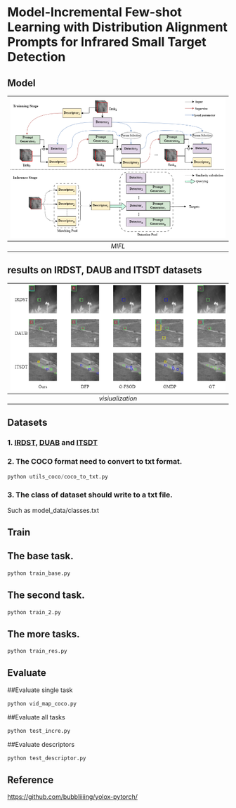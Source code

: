 # Model-Incremental Few-shot Learning with Distribution Alignment Prompts for Infrared Small Target Detection

## Model
|![MIFL](./Fig/model.png)|
|:--:|
|*MIFL*|

## results on IRDST, DAUB and ITSDT datasets

| ![Vis](./Fig/vis.png) |
|:--:|
| *visiualization* |

## Datasets
### 1. [IRDST](https://xzbai.buaa.edu.cn/datasets.html), [DUAB](https://www.scidb.cn/en/detail?dataSetId=720626420933459968) and [ITSDT](https://www.scidb.cn/en/detail?dataSetId=de971a1898774dc5921b68793817916e&dataSetType=journal)


### 2. The COCO format need to convert to txt format.
``` python 
python utils_coco/coco_to_txt.py
```
### 3. The class of dataset should write to a txt file. 
Such as model_data/classes.txt

## Train
## The base task.
``` python 
python train_base.py
```
## The second task.
``` python 
python train_2.py
```
## The more tasks.
``` python 
python train_res.py
```
## Evaluate
##Evaluate single task
```python 
python vid_map_coco.py
```

##Evaluate all tasks
```python 
python test_incre.py
```
##Evaluate descriptors
```python 
python test_descriptor.py
```


## Reference
https://github.com/bubbliiiing/yolox-pytorch/
